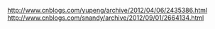 http://www.cnblogs.com/yupeng/archive/2012/04/06/2435386.html
http://www.cnblogs.com/snandy/archive/2012/09/01/2664134.html
